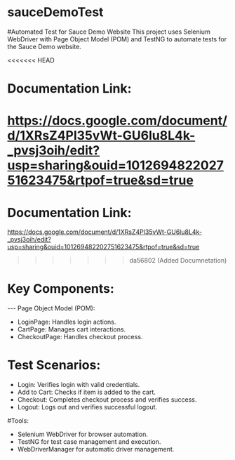 # sauceDemoTest
#Automated Test for Sauce Demo Website
This project uses Selenium WebDriver with Page Object Model (POM) and TestNG to automate tests for the Sauce Demo website.

<<<<<<< HEAD
# Documentation Link: 
https://docs.google.com/document/d/1XRsZ4Pl35vWt-GU6lu8L4k-_pvsj3oih/edit?usp=sharing&ouid=101269482202751623475&rtpof=true&sd=true
=======
# Documentation Link:
  https://docs.google.com/document/d/1XRsZ4Pl35vWt-GU6lu8L4k-_pvsj3oih/edit?usp=sharing&ouid=101269482202751623475&rtpof=true&sd=true
>>>>>>> da56802 (Added Documnetation)

# Key Components:
--- Page Object Model (POM):
  - LoginPage: Handles login actions.
  - CartPage: Manages cart interactions.
  - CheckoutPage: Handles checkout process.

# Test Scenarios:
  - Login: Verifies login with valid credentials.
  - Add to Cart: Checks if item is added to the cart.
  - Checkout: Completes checkout process and verifies success.
  - Logout: Logs out and verifies successful logout.

#Tools:
  - Selenium WebDriver for browser automation.
  - TestNG for test case management and execution.
  - WebDriverManager for automatic driver management.
